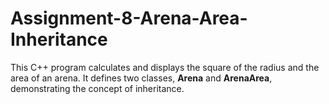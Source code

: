 # Assignment-8-Arena-Area-Inheritance

This C++ program calculates and displays the square of the radius and the area of an arena. It defines two classes, **Arena** and **ArenaArea**, demonstrating the concept of inheritance.
